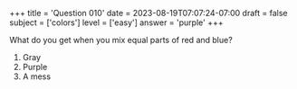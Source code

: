 +++
title = 'Question 010'
date = 2023-08-19T07:07:24-07:00
draft = false
subject = ['colors']
level = ['easy']
answer = 'purple'
+++

What do you get when you mix equal parts of red and blue?

1. Gray
1. Purple
1. A mess
